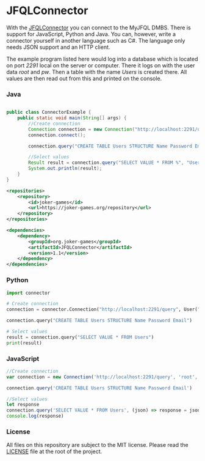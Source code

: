 # JFQLConnector

With the [JFQLConnector](https://joker-games.org/documentation/connector/download) you can connect to the MyJFQL DMBS.
There is support for JavaScript, Python and Java. You can, however, write a connector yourself in another language such
as C#. The language only needs JSON support and an HTTP client.

The example program listed here would log into a database which is located on port *2291* local on the server or computer. There it logs on with the user data *root* and *pw*. Then a table with the name *Users* is created there. All values are then read out from this and printed on the console.

### Java

```java

public class ConnectorExample {
    public static void main(String[] args) {
        //Create connection
        Connection connection = new Connection("http://localhost:2291/query", new User("root", "pw"));
        connection.connect();

        connection.query("CREATE TABLE Users STRUCTURE Name Password Email", false);

        //Select values
        Result result = connection.query("SELECT VALUE * FROM %", "Users");
        System.out.println(result);
    }
}

```

```xml
<repositories>
    <repository>
        <id>joker-games</id>
        <url>https://joker-games.org/repository</url>
    </repository>
</repositories>

<dependencies>
    <dependency>
        <groupId>org.joker-games</groupId>
        <artifactId>JFQLConnector</artifactId>
        <version>1.1</version>
    </dependency>
</dependencies>
```

### Python

```python
import connector

# Create connection
connection = connector.Connection("http://localhost:2291/query", User("root", "pw"))

connection.query("CREATE TABLE Users STRUCTURE Name Password Email")

# Select values
result = connection.query("SELECT VALUE * FROM Users")
print(result)
```

### JavaScript

```javascript
//Create connection
var connection = new Connection('http://localhost:2291/query', 'root', 'pw')

connection.query('CREATE TABLE Users STRUCTURE Name Password Email')

//Select values
let response
connection.query('SELECT VALUE * FROM Users', (json) => response = json)
console.log(response)
```

### License

All files on this repository are subject to the MIT license. Please read
the [LICENSE](https://github.com/joker-games/JFQLConnector/blob/master/LICENSE) file at the root of the project.

